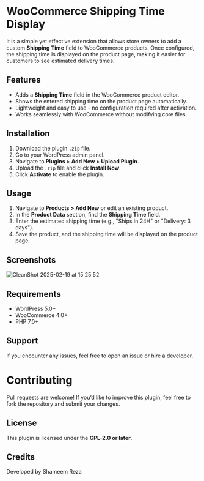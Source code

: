 # WooCommerce Shipping Time Display

It is a simple yet effective extension that allows store owners to add a custom **Shipping Time** field to WooCommerce products. Once configured, the shipping time is displayed on the product page, making it easier for customers to see estimated delivery times.

## Features
- Adds a **Shipping Time** field in the WooCommerce product editor.
- Shows the entered shipping time on the product page automatically.
- Lightweight and easy to use - no configuration required after activation.
- Works seamlessly with WooCommerce without modifying core files.

## Installation

1. Download the plugin `.zip` file.
2. Go to your WordPress admin panel.
3. Navigate to **Plugins > Add New > Upload Plugin**.
4. Upload the `.zip` file and click **Install Now**.
5. Click **Activate** to enable the plugin.

## Usage  

1. Navigate to **Products > Add New** or edit an existing product.  
2. In the **Product Data** section, find the **Shipping Time** field.  
3. Enter the estimated shipping time (e.g., "Ships in 24H" or "Delivery: 3 days").  
4. Save the product, and the shipping time will be displayed on the product page.  


## Screenshots

![CleanShot 2025-02-19 at 15 25 52](https://github.com/user-attachments/assets/947bd961-57ef-4941-b2df-173bef58e24b)


## Requirements  
- WordPress 5.0+  
- WooCommerce 4.0+  
- PHP 7.0+  

## Support
If you encounter any issues, feel free to open an issue or hire a developer.

# Contributing
Pull requests are welcome! If you’d like to improve this plugin, feel free to fork the repository and submit your changes.

## License
This plugin is licensed under the **GPL-2.0 or later**.

## Credits
Developed by Shameem Reza